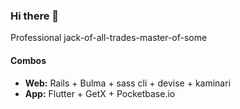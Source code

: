### Hi there 👋

Professional jack-of-all-trades-master-of-some


#### Combos

- **Web:** Rails + Bulma + sass cli + devise + kaminari
- **App:** Flutter + GetX + Pocketbase.io
